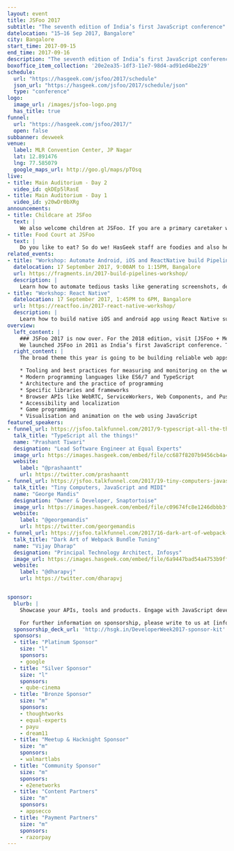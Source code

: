 ```yaml
---
layout: event
title: JSFoo 2017
subtitle: "The seventh edition of India’s first JavaScript conference"
datelocation: "15–16 Sep 2017, Bangalore"
city: Bangalore
start_time: 2017-09-15
end_time: 2017-09-16
description: "The seventh edition of India’s first JavaScript conference. The broad theme this year is going to be building reliable web apps. Talks will be on these topics and more: tooling and best practices for measuring and monitoring on the web, modern programming languages like ES6/7 and TypeScript, architecture and the practice of programming, specific libraries and frameworks, browser APIs like WebRTC, ServiceWorkers, Web Components, Push API, accessibility and localization, game programming, visualisation and animation on the web using JavaScript."
boxoffice_item_collection: '20e2ea35-1df3-11e7-98d4-ad91ed4be229'
schedule:
  url: "https://hasgeek.com/jsfoo/2017/schedule"
  json_url: "https://hasgeek.com/jsfoo/2017/schedule/json"
  type: "conference"
logo:
  image_url: /images/jsfoo-logo.png
  has_title: true
funnel:
  url: "https://hasgeek.com/jsfoo/2017/"
  open: false
subbanner: devweek
venue:
  label: MLR Convention Center, JP Nagar
  lat: 12.891476
  lng: 77.585079
  google_maps_url: http://goo.gl/maps/pTOsq
live:
- title: Main Auditorium - Day 2
  video_id: qkDEp5lRasE	
- title: Main Auditorium - Day 1
  video_id: y20wDr0bXRg
announcements:
- title: Childcare at JSFoo
  text: |
    We also welcome children at JSFoo. If you are a primary caretaker who wants to attend the conference, and needs support with childcare, we have it all arranged. [Learn more](https://medium.com/hasgeek/we-have-childcare-facilities-droidconin-and-all-hasgeek-conferences-going-forward-70d520762a11).
- title: Food Court at JSFoo
  text: |
    Do you like to eat? So do we! HasGeek staff are foodies and also health conscious. Learn more about the food court at our conferences. [Learn More](https://medium.com/@jyothsna/unravel-the-mystery-of-the-food-court-91ca62f3333f).
related_events:
- title: "Workshop: Automate Android, iOS and ReactNative build Pipelines using Fastlane"
  datelocation: 17 September 2017, 9:00AM to 1:15PM, Bangalore
  url: https://fragments.in/2017-build-pipelines-workshop/
  description: |
    Learn how to automate tedious tasks like generating screenshots, dealing with provisioning profiles, and releasing your application.
- title: "Workshop: React Native"
  datelocation: 17 September 2017, 1:45PM to 6PM, Bangalore
  url: https://reactfoo.in/2017-react-native-workshop/
  description: |
    Learn how to build native iOS and android app using React Native such that it can easily be extended to any platform such as Windows Phone, Web, Desktop, Electron and even VR*.
overview:
  left_content: |
    ### JSFoo 2017 is now over. For the 2018 edition, visit [JSFoo + Meta Refresh 2018](https://jsfoo.in/2018)
    We launched JSFoo in 2011 as India’s first JavaScript conference. The JS community in India has grown phenomenally since then. JavaScript now pervades every aspect of web development – browsers, apps, front-end, backend, mobile and IoT, and there’s always scope to understand new ideas and solutions. The conference explores new ideas, implementing innovative solutions, and learning from experiences, especially negative ones!
  right_content: |
    The broad theme this year is going to be building reliable web apps. Talks will be on these topics and more:

    * Tooling and best practices for measuring and monitoring on the web
    * Modern programming languages like ES6/7 and TypeScript
    * Architecture and the practice of programming
    * Specific libraries and frameworks
    * Browser APIs like WebRTC, ServiceWorkers, Web Components, and Push API
    * Accessibility and localization
    * Game programming
    * Visualisation and animation on the web using JavaScript
featured_speakers:
- funnel_url: https://jsfoo.talkfunnel.com/2017/9-typescript-all-the-things
  talk_title: "TypeScript all the things!"
  name: "Prashant Tiwari"
  designation: "Lead Software Engineer at Equal Experts"
  image_url: https://images.hasgeek.com/embed/file/cc687f8207b9456cb4a455528ee076d0
  website:
    label: "@prashaantt"
    url: https://twitter.com/prashaantt
- funnel_url: https://jsfoo.talkfunnel.com/2017/19-tiny-computers-javascript-and-midi
  talk_title: "Tiny Computers, JavaScript and MIDI"
  name: "George Mandis"
  designation: "Owner & Developer, Snaptortoise"
  image_url: https://images.hasgeek.com/embed/file/c09674fc8e1246dbbb3fe464002a902b
  website:
    label: "@georgemandis"
    url: https://twitter.com/georgemandis
- funnel_url: https://jsfoo.talkfunnel.com/2017/16-dark-art-of-webpack-bundle-tuning
  talk_title: "Dark Art of Webpack Bundle Tuning"
  name: "Vijay Dharap"
  designation: "Principal Technology Architect, Infosys"
  image_url: https://images.hasgeek.com/embed/file/6a9447bad54a4753b9ff08357ff2c486
  website:
    label: "@dharapvj"
    url: https://twitter.com/dharapvj


sponsor:
  blurb: |
    Showcase your APIs, tools and products. Engage with JavaScript developers, JS communities and front-end engineers.

    For further information on sponsorship, please write to us at [info@hasgeek.com](mailto:info@hasgeek.com) or call us at [+91-767-633-2020](tel:+917676332020)
  sponsorship_deck_url: 'http://hsgk.in/DeveloperWeek2017-sponsor-kit'
  sponsors:
  - title: "Platinum Sponsor"
    size: "l"
    sponsors:
    - google
  - title: "Silver Sponsor"
    size: "l"
    sponsors:
    - qube-cinema
  - title: "Bronze Sponsor"
    size: "m"
    sponsors:
    - thoughtworks
    - equal-experts
    - payu
    - dream11    
  - title: "Meetup & Hacknight Sponsor"
    size: "m"
    sponsors:
    - walmartlabs
  - title: "Community Sponsor"
    size: "m"
    sponsors:
    - e2enetworks    
  - title: "Content Partners"
    size: "m"
    sponsors:
    - appsecco
  - title: "Payment Partners"
    size: "m"
    sponsors:
    - razorpay
---
```

